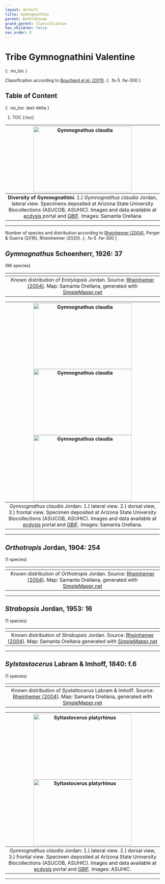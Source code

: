 ```yaml
---
layout: default
title: Gymnognathini
parent: Anthribinae
grand_parent: Classification
has_children: false
nav_order: 8
---
```



# Tribe Gymnognathini Valentine
{: .no_toc }

Classification according to [Bouchard _el al._ (2011)](https://zookeys.pensoft.net/articles.php?id=4001).
{: .fs-5 .fw-300 }


## Table of Content
{: .no_toc .text-delta }

1. TOC
{:toc}

| [<img src="https://serv.biokic.asu.edu/imglib/ecdysis/ASU_ASUCOB/ASUCOB0014/ASUCOB0014228_lateral_edited_1624913001.jpg" alt="Gymnognathus claudia" width="320" height="213.4">](https://serv.biokic.asu.edu/ecdysis/collections/individual/index.php?occid=611250) 
|:--:| 
|**Diversity of Gymnognathini.** 1.) *Gymnognathus claudia* Jordan, lateral view. Specimens deposited at Arizona State University Biocollections (ASUCOB, ASUHIC). Images and data available at [ecdysis](https://serv.biokic.asu.edu/ecdysis/index.php) portal and [GBIF](gbif.org). Images: Samanta Orellana|

---

Number of species and distribution according to [Rheinhemer (2004)](https://www.zobodat.at/pdf/Mitt-Ent-Ver-Stuttgart_39_2004_0001-0244.pdf), Perger & Guerra (2016), Rheinheimer (2020).
{: .fs-5 .fw-300 }


## _Gymnognathus_ Schoenherr, 1926: 37
(96 species)

|<img src="https://www.simplemappr.net/map/18887" alt="" />| 
|:--:| 
|Known distribution of _Erotylopsis_ Jordan. Source: [Rheinhemer (2004)](https://www.zobodat.at/pdf/Mitt-Ent-Ver-Stuttgart_39_2004_0001-0244.pdf). Map: Samanta Orellana, generated with [SimpleMappr.net](https://www.simplemappr.net/) |

| [<img src="https://serv.biokic.asu.edu/imglib/ecdysis/ASU_ASUCOB/ASUCOB0014/ASUCOB0014228_lateral_edited_1624913001.jpg" alt="Gymnognathus claudia" width="320" height="213.4">](https://serv.biokic.asu.edu/ecdysis/collections/individual/index.php?occid=611250) [<img src="https://serv.biokic.asu.edu/imglib/ecdysis/ASU_ASUCOB/ASUCOB0014/ASUCOB0014228_dorsal_edited_1624914182.jpg" alt="Gymnognathus claudia" width="320" height="213.4">](https://serv.biokic.asu.edu/ecdysis/collections/individual/index.php?occid=611250) [<img src="https://serv.biokic.asu.edu/imglib/ecdysis/ASU_ASUCOB/ASUCOB0014/ASUCOB0014228_frontal_edited_1624914202.jpg" alt="Gymnognathus claudia" width="320" height="213.4">](https://serv.biokic.asu.edu/ecdysis/collections/individual/index.php?occid=611250) | 
|:--:| 
|_Gymnognathus claudia_ Jordan: 1.) lateral view. 2.) dorsal view, 3.) frontal view. Specimen deposited at Arizona State University Biocollections (ASUCOB, ASUHIC). Images and data available at [ecdysis](https://serv.biokic.asu.edu/ecdysis/index.php) portal and [GBIF](gbif.org). Images: Samanta Orellana.|

---

## _Orthotropis_ Jordan, 1904: 254
(1 species)

|<img src="https://www.simplemappr.net/map/18888" alt="" />| 
|:--:| 
|Known distribution of _Orthotropis_ Jordan. Source: [Rheinhemer (2004)](https://www.zobodat.at/pdf/Mitt-Ent-Ver-Stuttgart_39_2004_0001-0244.pdf). Map: Samanta Orellana, generated with [SimpleMappr.net](https://www.simplemappr.net/) |

---

## _Strabopsis_ Jordan, 1953: 16 
(1 species)

|<img src="https://www.simplemappr.net/map/18889" alt="" />| 
|:--:| 
|Known distribution of _Strabopsis_ Jordan. Source: [Rheinhemer (2004)](https://www.zobodat.at/pdf/Mitt-Ent-Ver-Stuttgart_39_2004_0001-0244.pdf). Map: Samanta Orellana generated with [SimpleMappr.net](https://www.simplemappr.net/) |

---

## _Sylstastocerus_ Labram & Imhoff, 1840: f.6
(1 species)

|<img src="https://www.simplemappr.net/map/18890" alt="" />| 
|:--:| 
|Known distribution of _Systaltocerus_ Labram & Imhoff. Source: [Rheinhemer (2004)](https://www.zobodat.at/pdf/Mitt-Ent-Ver-Stuttgart_39_2004_0001-0244.pdf). Map: Samanta Orellana, generated with [SimpleMappr.net](https://www.simplemappr.net/) |

| [<img src="https://serv.biokic.asu.edu/imglib/storage/portals/scan/misc/201504/ASUHIC0079299_habitus_lateral__1429125699_web.jpg" alt="Syltastocerus platyrhinus" width="320" height="213.4">](https://serv.biokic.asu.edu/ecdysis/collections/individual/index.php?occid=349324) [<img src="https://serv.biokic.asu.edu/imglib/storage/portals/scan/misc/201504/ASUHIC0079299_habitus_dorsal_1_1429125698_web.jpg" alt="Syltastocerus platyrhinus" width="320" height="213.4">](https://serv.biokic.asu.edu/ecdysis/collections/individual/index.php?occid=349324)| 
|:--:| 
|_Gymnognathus claudia_ Jordan: 1.) lateral view. 2.) dorsal view, 3.) frontal view. Specimen deposited at Arizona State University Biocollections (ASUCOB, ASUHIC). Images and data available at [ecdysis](https://serv.biokic.asu.edu/ecdysis/index.php) portal and [GBIF](gbif.org). Images: ASUHIC.|

---
